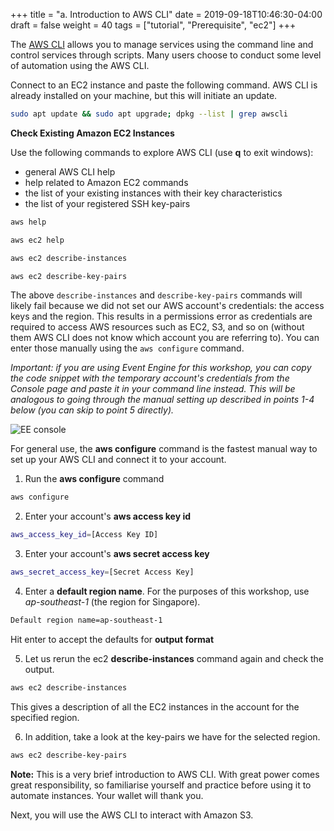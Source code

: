 +++
title = "a. Introduction to AWS CLI"
date = 2019-09-18T10:46:30-04:00
draft = false
weight = 40
tags = ["tutorial", "Prerequisite", "ec2"]
+++

The [AWS CLI](https://aws.amazon.com/cli/) allows you to manage services using the command line and control services through scripts. Many users choose to conduct some level of automation using the AWS CLI.

Connect to an EC2 instance and paste the following command. AWS CLI is already installed on your machine, but this will initiate an update. 

```bash
sudo apt update && sudo apt upgrade; dpkg --list | grep awscli
```

**Check Existing Amazon EC2 Instances**

Use the following commands to explore AWS CLI (use **q** to exit windows):

- general AWS CLI help
- help related to Amazon EC2 commands
- the list of your existing instances with their key characteristics
- the list of your registered SSH key-pairs

```bash
aws help
```
```bash
aws ec2 help
```
```bash
aws ec2 describe-instances
```
```bash
aws ec2 describe-key-pairs
```

The above `describe-instances` and `describe-key-pairs` commands will likely fail because we did not set our AWS account's credentials: the access keys and the region. This results in a permissions error as credentials are required to access AWS resources such as EC2, S3, and so on (without them AWS CLI does not know which account you are referring to). You can enter those manually using the `aws configure` command.

_Important: if you are using Event Engine for this workshop, you can copy the code snippet with the temporary account's credentials from the Console page and paste it in your command line instead. This will be analogous to going through the manual setting up described in points 1-4 below (you can skip to point 5 directly)._

![EE console](/images/hpc-aws-parallelcluster-workshop/EE_console_login.png)    

For general use, the **aws configure** command is the fastest manual way to set up your AWS CLI and connect it to your account.

1.	Run the **aws configure** command

```bash
aws configure
```

2.	Enter your account's **aws access key id**

```bash
aws_access_key_id=[Access Key ID]
```

3.	Enter your account's **aws secret access key**

```bash
aws_secret_access_key=[Secret Access Key]
```

4.	Enter a **default region name**. For the purposes of this workshop, use _ap-southeast-1_ (the region for Singapore).

```bash
Default region name=ap-southeast-1
```

Hit enter to accept the defaults for **output format**


5.	Let us rerun the ec2 **describe-instances** command again and check the output.

```bash
aws ec2 describe-instances
```

This gives a description of all the EC2 instances in the account for the specified region.

6.	In addition, take a look at the key-pairs we have for the selected region.

```bash
aws ec2 describe-key-pairs
```

**Note:** This is a very brief introduction to AWS CLI. With great power comes great responsibility, so familiarise yourself and practice before using it to automate instances. Your wallet will thank you.  

Next, you will use the AWS CLI to interact with Amazon S3.
